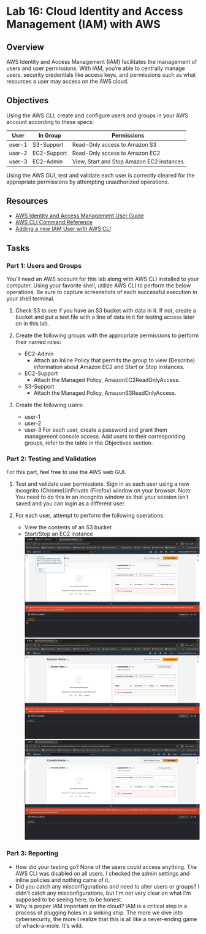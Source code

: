 # Lab 16: Cloud Identity and Access Management (IAM) with AWS

## Overview

AWS Identity and Access Management (IAM) facilitates the management of users and user permissions. With IAM, you’re able to centrally manage users, security credentials like access keys, and permissions such as what resources a user may access on the AWS cloud.

## Objectives

Using the AWS CLI, create and configure users and groups in your AWS account according to these specs:

| User    | In Group     | Permissions                           |
| ------- | ------------ | ------------------------------------- |
| user-1  | S3-Support   | Read-Only access to Amazon S3         |
| user-2  | EC2-Support  | Read-Only access to Amazon EC2        |
| user-3  | EC2-Admin    | View, Start and Stop Amazon EC2 instances |

Using the AWS GUI, test and validate each user is correctly cleared for the appropriate permissions by attempting unauthorized operations.

## Resources

- [AWS Identity and Access Management User Guide](https://docs.aws.amazon.com/IAM/latest/UserGuide/introduction.html)
- [AWS CLI Command Reference](https://docs.aws.amazon.com/cli/latest/reference/iam/index.html)
- [Adding a new IAM User with AWS CLI](https://www.blinkops.com/blog/adding-a-new-iam-user-with-aws-cli)

## Tasks

### Part 1: Users and Groups

You’ll need an AWS account for this lab along with AWS CLI installed to your computer. Using your favorite shell, utilize AWS CLI to perform the below operations. Be sure to capture screenshots of each successful execution in your shell terminal.

1. Check S3 to see if you have an S3 bucket with data in it.
   If not, create a bucket and put a text file with a line of data in it for testing access later on in this lab.

2. Create the following groups with the appropriate permissions to perform their named roles:
   - EC2-Admin
     - Attach an Inline Policy that permits the group to view (Describe) information about Amazon EC2 and Start or Stop instances.
   - EC2-Support
     - Attach the Managed Policy, AmazonEC2ReadOnlyAccess.
   - S3-Support
     - Attach the Managed Policy, AmazonS3ReadOnlyAccess.

3. Create the following users:
   - user-1
   - user-2
   - user-3
   For each user, create a password and grant them management console access.
   Add users to their corresponding groups, refer to the table in the Objectives section.

### Part 2: Testing and Validation

For this part, feel free to use the AWS web GUI.

1. Test and validate user permissions.
   Sign in as each user using a new incognito (Chrome)/inPrivate (Firefox) window on your browser.
   Note: You need to do this in an incognito window so that your session isn’t saved and you can login as a different user.

2. For each user, attempt to perform the following operations:
   - View the contents of an S3 bucket
   - Start/Stop an EC2 instance
   ![S3-Support](media/ops16-1.png)
   ![EC2-Support](media/ops16-2.png)
   ![Admin](media/ops16-3.png)


### Part 3: Reporting

- How did your testing go? None of the users could access anything. The AWS CLI was disabled on all users. I checked the admin settings and inline policies and nothing came of it.
- Did you catch any misconfigurations and need to alter users or groups? I didn't catch any misconfigurations, but I'm not very clear on what I'm supposed to be seeing here, to be honest.
- Why is proper IAM important on the cloud? IAM is a critical step in a process of plugging holes in a sinking ship. The more we dive into cybersecurity, the more I realize that this is all like a never-ending game of whack-a-mole. It's wild.
